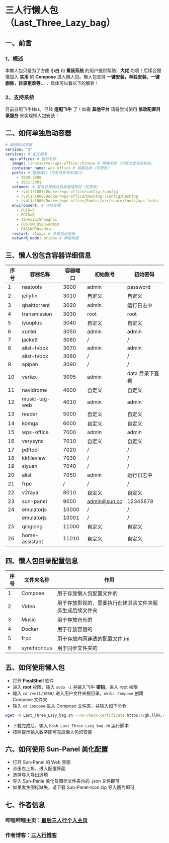 # 三人行懒人包 （Last_Three_Lazy_bag）
## 一、前言
### 1、概述
本懒人包只是为了方便 **小白** 和 **重装系统** 的用户提供帮助，**大佬** 勿喷！后续会慢慢加入 **实用** 的 **Compose** 进入懒人包。懒人包支持 **一键安装，单独安装、一键删除，目录更改等...** ，具体可以看以下的解析！
### 2、支持系统
目前自用飞牛Nas，已经 **适配飞牛** 了！如需 **其他平台** 请将尝试使用 **修改配置目录服务** 来实现懒人包安装！
## 二、如何单独启动容器
``` yaml
# 单独启动容器
version: "3"
services: # 定义服务
  wps-office: # 服务名称
   image: linuxserver/wps-office:chinese # 镜像名称（可更改冒号后版本）
   container_name: wps-office # 容器名称（可更改）
   ports: # 容器端口（可更改冒号前端口）
     - 3030:3000
     - 3031:3001
   volumes: # 冒号前替换成自身路径即可（可更改）
     - /vol1/1000/Docker/wps-office/config:/config
     - /vol1/1000/Docker/wps-office/Desktop:/config/Desktop
     - /vol1/1000/Docker/wps-office/Fonts:/usr/share/fonts/wps-fonts
   environment: # 环境变量
     - PUID=0
     - PGID=0
     - TZ=Asia/Shanghai
     - CUSTOM_USER=admin
     - PASSWORD=admin
   restart: always # 总是启动容器
   network_mode: bridge # 网络桥接
```
## 三、懒人包包含容器详细信息
|序号|容器名称|容器端口|初始账号|初始密码|
|-|-|-|-|-|
|1|nastools|3000|admin|password|
|2|jellyfin|3010|自定义|自定义|
|3|qbaittorrent|3020|admin|运行日志中|
|4|transmission|3030|root|root|
|5|iyuuplus|3040|自定义|自定义|
|6|xunlei|3050|admin|admin|
|7|jackett|3060|/|/|
|8|alist-tvbox|3070|admin |admin |
||alist-tvbox|3080|/|/|
|9|apipan|3090|/|/|
|10|vertex|3095|admin|data 目录下查看|
|11|navidrome|4000|自定义|自定义|
|12|music-tag-web|4010|admin|admin|
|13|reader|5000|自定义|自定义|
|14|komga|6000|自定义|自定义|
|15|wps-office|7000|admin|admin|
|16|verysync|7010|自定义|自定义|
|17|pdftool|7020|/|/|
|18|kkfileview|7030|/|/|
|19|siyuan|7040|/|/|
|20|alist|7050|admin|运行日志中|
|21|frpc|/|/|/|
|22|v2raya|8010|自定义|自定义|
|23|sun-panel|9000|admin@sun.cc|12345678|
|24|emulatorjs|10000|/|/|
||emulatorjs|10001|/|/|
|25|qinglong|11000|自定义|自定义|
|26|home-assistant|11010|自定义|自定义|
## 四、懒人包目录配置信息
|序号|文件夹名称|作用|
|-|-|-|
|1|Compose|用于存放懒人包配置文件的|
|2|Video|用于存放影视的，需要执行创建其余文件夹服务生成后续文件夹|
|3|Music|用于存放音乐的|
|4|Docker|用于存放容器的|
|5|frpc|用于存放内网穿透的配置文件.ini|
|6|synchronous|用于同步文件夹的|
## 五、如何使用懒人包
- 打开 **FinalShell** 软件
- 进入 **root** 权限，输入 `sudo -i` 并输入飞牛 **密码**，进入 root 权限
- 输入 `cd /vol1/1000/` 进入用户文件夹根目录，`mkdir Compose` 创建 Compose 文件夹
- 输入 `cd Compose` 进入 Compose 文件夹，并输入如下命令
``` bash
wget -O Last_Three_Lazy_bag.sh --no-check-certificate https://gh.llkk.cc/https://raw.githubusercontent.com/ATaKi-Myt/Last_Three_Lazy_bag/refs/heads/main/Last_Three_Lazy_bag.sh
```
- 下载完成后，输入 `bash Last_Three_Lazy_bag.sh` 运行脚本
- 按照提示输入数字即可完成懒人包的安装
## 六、如何使用 Sun-Panel 美化配置
- 打开 Sun-Panel 的 Web 界面
- 点击右上角，进入配置界面
- 选择导入导出选项
- 导入 Sun-Panle 美化及图标文件夹内的 .json 文件即可
- 如果发生图标缺失，请下载 Sun-Panel-Icon.zip 导入图片即可
## 七、作者信息
### 哔哩哔哩主页：[最后三人行个人主页](https://space.bilibili.com/3546844344879871?spm_id_from=333.1007.0.0)
### 作者博客：[三人行博客](https://blog.010322.xyz/)
